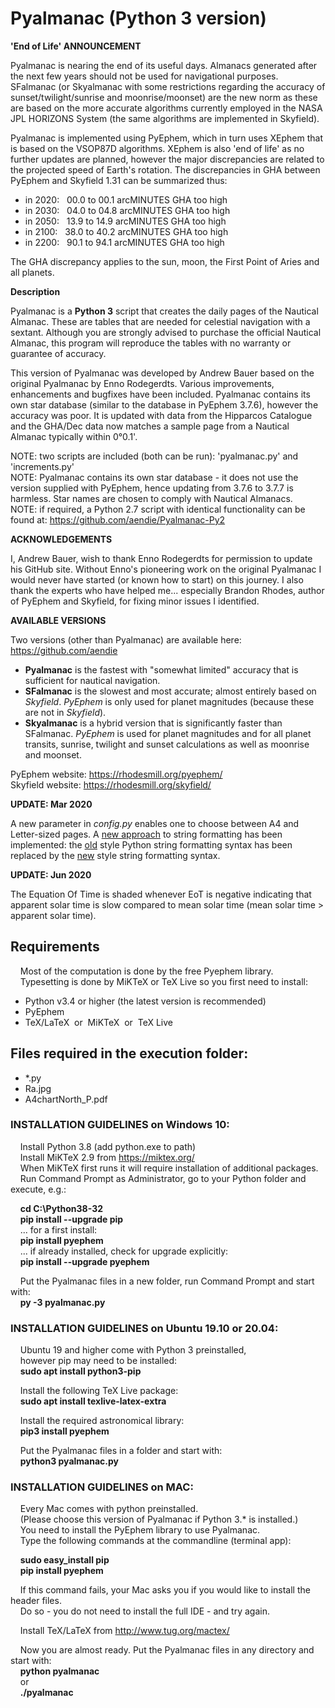 # Pyalmanac (Python 3 version)

**'End of Life' ANNOUNCEMENT**

Pyalmanac is nearing the end of its useful days. Almanacs generated after the next few
years should not be used for navigational purposes. SFalmanac (or Skyalmanac with
some restrictions regarding the accuracy of sunset/twilight/sunrise and moonrise/moonset)
are the new norm as these are based on the more accurate algorithms currently employed
in the NASA JPL HORIZONS System (the same algorithms are implemented in Skyfield).

Pyalmanac is implemented using PyEphem, which in turn uses XEphem that is based on the
VSOP87D algorithms. XEphem is also 'end of life' as no further updates are planned,
however the major discrepancies are related to the projected speed of Earth's rotation.
The discrepancies in GHA between PyEphem and Skyfield 1.31 can be summarized thus:

* in 2020:&nbsp;&nbsp; 00.0 to 00.1 arcMINUTES GHA too high
* in 2030:&nbsp;&nbsp; 04.0 to 04.8 arcMINUTES GHA too high
* in 2050:&nbsp;&nbsp; 13.9 to 14.9 arcMINUTES GHA too high
* in 2100:&nbsp;&nbsp; 38.0 to 40.2 arcMINUTES GHA too high
* in 2200:&nbsp;&nbsp; 90.1 to 94.1 arcMINUTES GHA too high

The GHA discrepancy applies to the sun, moon, the First Point of Aries and all planets.

**Description**

Pyalmanac is a **Python 3** script that creates the daily pages of the Nautical Almanac. These are tables that are needed for celestial navigation with a sextant. Although you are strongly advised to purchase the official Nautical Almanac, this program will reproduce the tables with no warranty or guarantee of accuracy.

This version of Pyalmanac was developed by Andrew Bauer based on the original Pyalmanac by Enno Rodegerdts. Various improvements, enhancements and bugfixes have been included. 
Pyalmanac contains its own star database (similar to the database in PyEphem 3.7.6), however the accuracy was poor. It is updated with data from the Hipparcos Catalogue and the GHA/Dec data now matches a sample page from a Nautical Almanac typically within 0°0.1'.

NOTE: two scripts are included (both can be run): 'pyalmanac.py' and 'increments.py'  
NOTE: Pyalmanac contains its own star database - it does not use the version supplied with PyEphem, hence updating from 3.7.6 to 3.7.7 is harmless. Star names are chosen to comply with Nautical Almanacs.  
NOTE: if required, a Python 2.7 script with identical functionality can be found at: https://github.com/aendie/Pyalmanac-Py2  

**ACKNOWLEDGEMENTS**

I, Andrew Bauer, wish to thank Enno Rodegerdts for permission to update his GitHub site. Without Enno's pioneering work on the original Pyalmanac I would never have started (or known how to start) on this journey. I also thank the experts who have helped me... especially Brandon Rhodes, author of PyEphem and Skyfield, for fixing minor issues I identified.  

**AVAILABLE VERSIONS**

Two versions (other than Pyalmanac) are available here: https://github.com/aendie

* **Pyalmanac** is the fastest with "somewhat limited" accuracy that is sufficient for nautical navigation.  
* **SFalmanac** is the slowest and most accurate; almost entirely based on *Skyfield*. *PyEphem* is only used for planet magnitudes (because these are not in *Skyfield*).  
* **Skyalmanac** is a hybrid version that is significantly faster than SFalmanac. *PyEphem* is used for planet magnitudes and for all planet transits, sunrise, twilight and sunset calculations as well as moonrise and moonset.  

PyEphem  website: https://rhodesmill.org/pyephem/  
Skyfield website: https://rhodesmill.org/skyfield/

**UPDATE: Mar 2020**

A new parameter in *config.py* enables one to choose between A4 and Letter-sized pages. A [new approach](https://docs.python.org/3/whatsnew/3.0.html#pep-3101-a-new-approach-to-string-formatting) to string formatting has been implemented:
the [old](https://docs.python.org/2/library/stdtypes.html#string-formatting) style Python string formatting syntax has been replaced by the [new](https://docs.python.org/3/library/string.html#format-string-syntax) style string formatting syntax. 

**UPDATE: Jun 2020**

The Equation Of Time is shaded whenever EoT is negative indicating that apparent solar time is slow compared to mean solar time (mean solar time > apparent solar time).

## Requirements

&nbsp;&nbsp;&nbsp;&nbsp;Most of the computation is done by the free Pyephem library.  
&nbsp;&nbsp;&nbsp;&nbsp;Typesetting is done by MiKTeX or TeX Live so you first need to install:

* Python v3.4 or higher (the latest version is recommended)
* PyEphem
* TeX/LaTeX&nbsp;&nbsp;or&nbsp;&nbsp;MiKTeX&nbsp;&nbsp;or&nbsp;&nbsp;TeX Live

## Files required in the execution folder:

* &ast;.py
* Ra.jpg
* A4chartNorth_P.pdf

### INSTALLATION GUIDELINES on Windows 10:

&nbsp;&nbsp;&nbsp;&nbsp;Install Python 3.8 (add python.exe to path)  
&nbsp;&nbsp;&nbsp;&nbsp;Install MiKTeX 2.9 from https://miktex.org/  
&nbsp;&nbsp;&nbsp;&nbsp;When MiKTeX first runs it will require installation of additional packages.  
&nbsp;&nbsp;&nbsp;&nbsp;Run Command Prompt as Administrator, go to your Python folder and execute, e.g.:

&nbsp;&nbsp;&nbsp;&nbsp;**cd C:\\Python38-32**  
&nbsp;&nbsp;&nbsp;&nbsp;**pip install --upgrade pip**  
&nbsp;&nbsp;&nbsp;&nbsp;... for a first install:  
&nbsp;&nbsp;&nbsp;&nbsp;**pip install pyephem**  
&nbsp;&nbsp;&nbsp;&nbsp;... if already installed, check for upgrade explicitly:  
&nbsp;&nbsp;&nbsp;&nbsp;**pip install --upgrade pyephem**  

&nbsp;&nbsp;&nbsp;&nbsp;Put the Pyalmanac files in a new folder, run Command Prompt and start with:  
&nbsp;&nbsp;&nbsp;&nbsp;**py -3 pyalmanac.py**


### INSTALLATION GUIDELINES on Ubuntu 19.10 or 20.04:

&nbsp;&nbsp;&nbsp;&nbsp;Ubuntu 19 and higher come with Python 3 preinstalled,  
&nbsp;&nbsp;&nbsp;&nbsp;however pip may need to be installed:  
&nbsp;&nbsp;&nbsp;&nbsp;**sudo apt install python3-pip**

&nbsp;&nbsp;&nbsp;&nbsp;Install the following TeX Live package:  
&nbsp;&nbsp;&nbsp;&nbsp;**sudo apt install texlive-latex-extra**

&nbsp;&nbsp;&nbsp;&nbsp;Install the required astronomical library:  
&nbsp;&nbsp;&nbsp;&nbsp;**pip3 install pyephem**

&nbsp;&nbsp;&nbsp;&nbsp;Put the Pyalmanac files in a folder and start with:  
&nbsp;&nbsp;&nbsp;&nbsp;**python3 pyalmanac.py**  


### INSTALLATION GUIDELINES on MAC:

&nbsp;&nbsp;&nbsp;&nbsp;Every Mac comes with python preinstalled.  
&nbsp;&nbsp;&nbsp;&nbsp;(Please choose this version of Pyalmanac if Python 3.* is installed.)  
&nbsp;&nbsp;&nbsp;&nbsp;You need to install the PyEphem library to use Pyalmanac.  
&nbsp;&nbsp;&nbsp;&nbsp;Type the following commands at the commandline (terminal app):

&nbsp;&nbsp;&nbsp;&nbsp;**sudo easy_install pip**  
&nbsp;&nbsp;&nbsp;&nbsp;**pip install pyephem**

&nbsp;&nbsp;&nbsp;&nbsp;If this command fails, your Mac asks you if you would like to install the header files.  
&nbsp;&nbsp;&nbsp;&nbsp;Do so - you do not need to install the full IDE - and try again.

&nbsp;&nbsp;&nbsp;&nbsp;Install TeX/LaTeX from http://www.tug.org/mactex/

&nbsp;&nbsp;&nbsp;&nbsp;Now you are almost ready. Put the Pyalmanac files in any directory and start with:  
&nbsp;&nbsp;&nbsp;&nbsp;**python pyalmanac**  
&nbsp;&nbsp;&nbsp;&nbsp;or  
&nbsp;&nbsp;&nbsp;&nbsp;**./pyalmanac**
